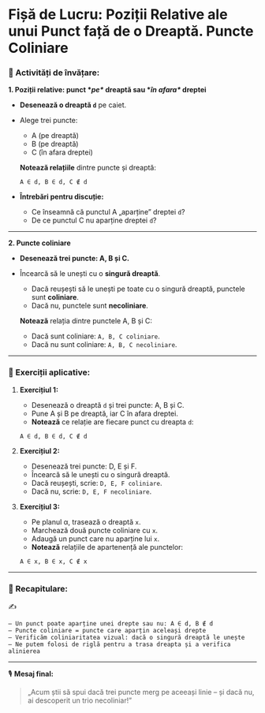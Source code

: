 # Fișă de Lucru: Poziții Relative ale unui Punct față de o Dreaptă. Puncte Coliniare

### 🧩 Activități de învățare:

**1. Poziții relative: punct \**pe\** dreaptă sau \**în afara\** dreptei**

- **Desenează o dreaptă `d`** pe caiet.

- Alege trei puncte:

  - A (pe dreaptă)
  - B (pe dreaptă)
  - C (în afara dreptei)

  **Notează relațiile** dintre puncte și dreaptă:

  ```
  A ∈ d, B ∈ d, C ∉ d
  ```

- **Întrebări pentru discuție:**

  - Ce înseamnă că punctul A „aparține” dreptei `d`?
  - De ce punctul C nu aparține dreptei `d`?

------

**2. Puncte coliniare**

- **Desenează trei puncte: A, B și C.**

- Încearcă să le unești cu o **singură dreaptă**.

  - Dacă reușești să le unești pe toate cu o singură dreaptă, punctele sunt **coliniare**.
  - Dacă nu, punctele sunt **necoliniare**.

  **Notează** relația dintre punctele A, B și C:

  - Dacă sunt coliniare: `A, B, C coliniare`.
  - Dacă nu sunt coliniare: `A, B, C necoliniare`.

------

### 🧪 Exerciții aplicative:

1. **Exercițiul 1:**

   - Desenează o dreaptă `d` și trei puncte: A, B și C.
   - Pune A și B pe dreaptă, iar C în afara dreptei.
   - **Notează** ce relație are fiecare punct cu dreapta `d`:

   ```
   A ∈ d, B ∈ d, C ∉ d
   ```

2. **Exercițiul 2:**

   - Desenează trei puncte: D, E și F.
   - Încearcă să le unești cu o singură dreaptă.
   - Dacă reușești, scrie: `D, E, F coliniare`.
   - Dacă nu, scrie: `D, E, F necoliniare`.

3. **Exercițiul 3:**

   - Pe planul α, trasează o dreaptă `x`.
   - Marchează două puncte coliniare cu `x`.
   - Adaugă un punct care nu aparține lui `x`.
   - **Notează** relațiile de apartenență ale punctelor:

   ```
   A ∈ x, B ∈ x, C ∉ x
   ```

------

### 🔁 Recapitulare:

✍️

```
– Un punct poate aparține unei drepte sau nu: A ∈ d, B ∉ d  
– Puncte coliniare = puncte care aparțin aceleași drepte  
– Verificăm coliniaritatea vizual: dacă o singură dreaptă le unește  
– Ne putem folosi de riglă pentru a trasa dreapta și a verifica alinierea
```

------

🎙️ **Mesaj final:**

> „Acum știi să spui dacă trei puncte merg pe aceeași linie – și dacă nu, ai descoperit un trio necoliniar!”

